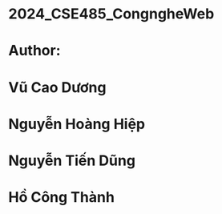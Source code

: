 # 2024_CSE485_CongngheWeb

# Author:

# Vũ Cao Dương

# Nguyễn Hoàng Hiệp

# Nguyễn Tiến Dũng

# Hồ Công Thành
